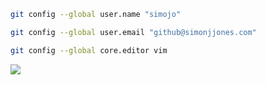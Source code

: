 ```sh
git config --global user.name "simojo"

git config --global user.email "github@simonjjones.com"

git config --global core.editor vim
```

<a href="http://www.simonjjones.com">
  <img align="center" src="https://github-readme-stats.vercel.app/api/top-langs/?username=simojo&theme=highcontrast&hide=html&layout=compact&langs_count=10&hide_title=true&hide_border=true" />
</a>
